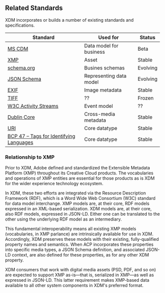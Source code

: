 ## Related Standards

XDM incorporates or builds a number of existing standards and specifications.

Standard | Used for | Status
--- | --- | ---
[MS CDM](https://docs.microsoft.com/en-us/common-data-service/entity-reference/common-data-model) | Data model for business | Beta
[XMP](http://www.adobe.com/products/xmp.html) | Asset | Stable
[schema.org](http://schema.org) | Busines schemas | Evolving
[JSON Schema](http://json-schema.org) | Representing data model | Evolving
[EXIF](http://www.exif.org) | Image metadata | Stable
[TIFF](https://www.iso.org/standard/34342.html) | ?? | Frozen
[W3C Activity Streams](https://www.w3.org/TR/activitystreams-core/) | Event model | ?? |
[Dublin Core](http://dublincore.org/) | Cross-media metadata | Stable
[URI](https://www.ietf.org/rfc/rfc3986.txt) | Core datatype | Stable
[BCP 47 – Tags for Identifying Languages](https://tools.ietf.org/html/bcp47) | Core datatype | Stable

### Relationship to XMP

Prior to XDM, Adobe defined and standardized the Extensible Metadata Platform (XMP) throughout its Creative Cloud products.
The vocabularies and operations of XMP entities are essential for those products as is XDM for the wider experience technology ecosystem.

In XDM, these two efforts are integrated via the Resource Description Framework (RDF), which is a Word Wide Web Consortium (W3C) standard for data model interchange. 
XMP models are, at their core, RDF models expressed in an XML-based serialization. 
XDM models are, at their core, also RDF models, expressed in JSON-LD. 
Either one can be translated to the other using the underlying RDF model as an intermediary. 

This fundamental interoperability means all existing XMP models (vocabularies, in XMP parlance) are intrinsically available for use in XDM. 
Accordingly, XDM preserves these models with their existing, fully-qualified property names and semantics. 
When ACP incorporates these properties into specific media types, a JSON Schema definition, and associated JSON-LD context, are also defined for these properties, as for any other XDM property. 

XDM consumers that work with digital media assets (PSD, PDF, and so on) are expected to support XMP as-is—that is, serialized in XMP—as well as expressed in JSON-LD. This latter requirement makes XMP-based data available to all other system components in XDM's preferred format. 

